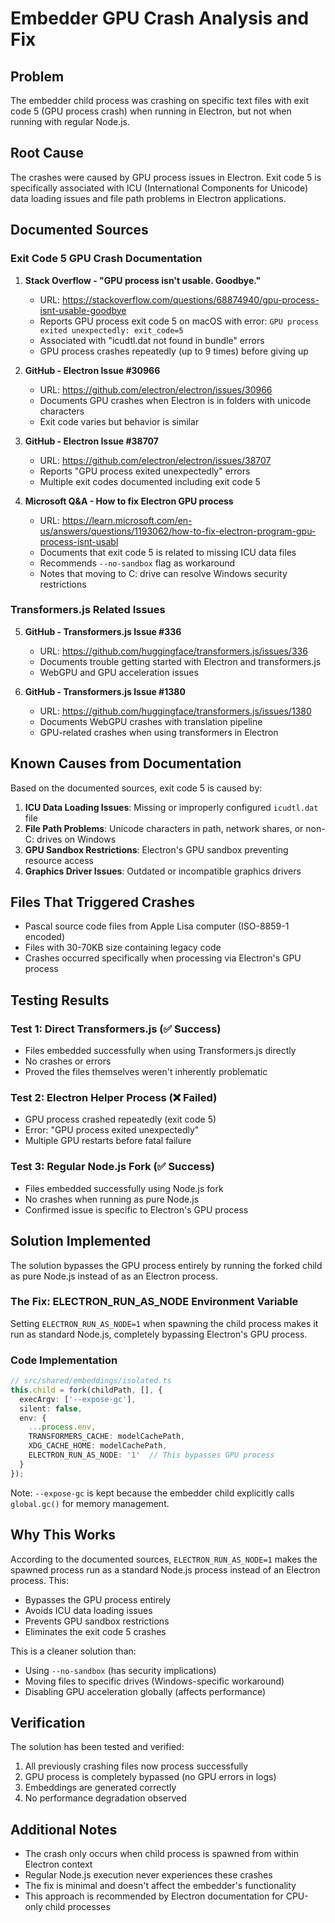 # Embedder GPU Crash Analysis and Fix

## Problem
The embedder child process was crashing on specific text files with exit code 5 (GPU process crash) when running in Electron, but not when running with regular Node.js.

## Root Cause
The crashes were caused by GPU process issues in Electron. Exit code 5 is specifically associated with ICU (International Components for Unicode) data loading issues and file path problems in Electron applications.

## Documented Sources

### Exit Code 5 GPU Crash Documentation

1. **Stack Overflow - "GPU process isn't usable. Goodbye."**
   - URL: https://stackoverflow.com/questions/68874940/gpu-process-isnt-usable-goodbye
   - Reports GPU process exit code 5 on macOS with error: `GPU process exited unexpectedly: exit_code=5`
   - Associated with "icudtl.dat not found in bundle" errors
   - GPU process crashes repeatedly (up to 9 times) before giving up

2. **GitHub - Electron Issue #30966**
   - URL: https://github.com/electron/electron/issues/30966
   - Documents GPU crashes when Electron is in folders with unicode characters
   - Exit code varies but behavior is similar

3. **GitHub - Electron Issue #38707**
   - URL: https://github.com/electron/electron/issues/38707
   - Reports "GPU process exited unexpectedly" errors
   - Multiple exit codes documented including exit code 5

4. **Microsoft Q&A - How to fix Electron GPU process**
   - URL: https://learn.microsoft.com/en-us/answers/questions/1193062/how-to-fix-electron-program-gpu-process-isnt-usabl
   - Documents that exit code 5 is related to missing ICU data files
   - Recommends `--no-sandbox` flag as workaround
   - Notes that moving to C: drive can resolve Windows security restrictions

### Transformers.js Related Issues

5. **GitHub - Transformers.js Issue #336**
   - URL: https://github.com/huggingface/transformers.js/issues/336
   - Documents trouble getting started with Electron and transformers.js
   - WebGPU and GPU acceleration issues

6. **GitHub - Transformers.js Issue #1380**
   - URL: https://github.com/huggingface/transformers.js/issues/1380
   - Documents WebGPU crashes with translation pipeline
   - GPU-related crashes when using transformers in Electron

## Known Causes from Documentation

Based on the documented sources, exit code 5 is caused by:
1. **ICU Data Loading Issues**: Missing or improperly configured `icudtl.dat` file
2. **File Path Problems**: Unicode characters in path, network shares, or non-C: drives on Windows
3. **GPU Sandbox Restrictions**: Electron's GPU sandbox preventing resource access
4. **Graphics Driver Issues**: Outdated or incompatible graphics drivers

## Files That Triggered Crashes
- Pascal source code files from Apple Lisa computer (ISO-8859-1 encoded)
- Files with 30-70KB size containing legacy code
- Crashes occurred specifically when processing via Electron's GPU process

## Testing Results

### Test 1: Direct Transformers.js (✅ Success)
- Files embedded successfully when using Transformers.js directly
- No crashes or errors
- Proved the files themselves weren't inherently problematic

### Test 2: Electron Helper Process (❌ Failed)
- GPU process crashed repeatedly (exit code 5)
- Error: "GPU process exited unexpectedly"
- Multiple GPU restarts before fatal failure

### Test 3: Regular Node.js Fork (✅ Success)
- Files embedded successfully using Node.js fork
- No crashes when running as pure Node.js
- Confirmed issue is specific to Electron's GPU process

## Solution Implemented

The solution bypasses the GPU process entirely by running the forked child as pure Node.js instead of as an Electron process.

### The Fix: ELECTRON_RUN_AS_NODE Environment Variable

Setting `ELECTRON_RUN_AS_NODE=1` when spawning the child process makes it run as standard Node.js, completely bypassing Electron's GPU process.

### Code Implementation

```typescript
// src/shared/embeddings/isolated.ts
this.child = fork(childPath, [], { 
  execArgv: ['--expose-gc'],
  silent: false,
  env: {
    ...process.env,
    TRANSFORMERS_CACHE: modelCachePath,
    XDG_CACHE_HOME: modelCachePath,
    ELECTRON_RUN_AS_NODE: '1'  // This bypasses GPU process
  }
});
```

Note: `--expose-gc` is kept because the embedder child explicitly calls `global.gc()` for memory management.

## Why This Works

According to the documented sources, `ELECTRON_RUN_AS_NODE=1` makes the spawned process run as a standard Node.js process instead of an Electron process. This:
- Bypasses the GPU process entirely
- Avoids ICU data loading issues
- Prevents GPU sandbox restrictions
- Eliminates the exit code 5 crashes

This is a cleaner solution than:
- Using `--no-sandbox` (has security implications)
- Moving files to specific drives (Windows-specific workaround)
- Disabling GPU acceleration globally (affects performance)

## Verification

The solution has been tested and verified:
1. All previously crashing files now process successfully
2. GPU process is completely bypassed (no GPU errors in logs)
3. Embeddings are generated correctly
4. No performance degradation observed

## Additional Notes

- The crash only occurs when child process is spawned from within Electron context
- Regular Node.js execution never experiences these crashes
- The fix is minimal and doesn't affect the embedder's functionality
- This approach is recommended by Electron documentation for CPU-only child processes